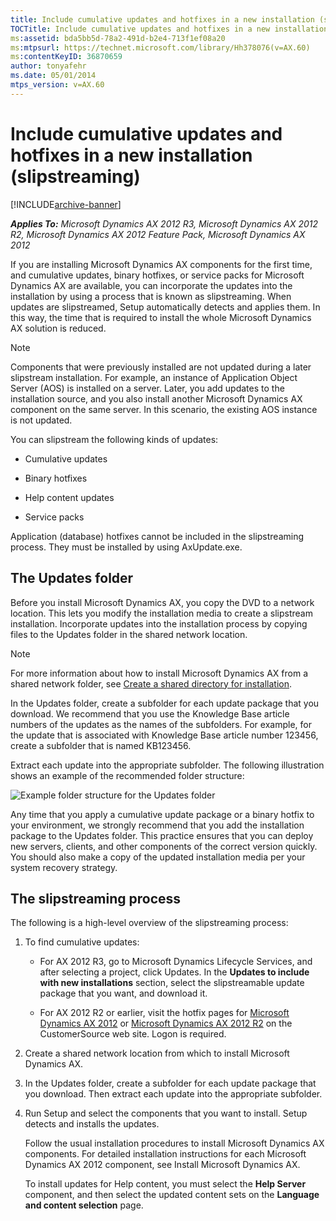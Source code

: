 ```yaml
---
title: Include cumulative updates and hotfixes in a new installation (slipstreaming)
TOCTitle: Include cumulative updates and hotfixes in a new installation (slipstreaming)
ms:assetid: bda5bb5d-78a2-491d-b2e4-713f1ef08a20
ms:mtpsurl: https://technet.microsoft.com/library/Hh378076(v=AX.60)
ms:contentKeyID: 36870659
author: tonyafehr
ms.date: 05/01/2014
mtps_version: v=AX.60
---
```


# Include cumulative updates and hotfixes in a new installation (slipstreaming) 


[!INCLUDE[archive-banner](includes/archive-banner.md)]


_**Applies To:** Microsoft Dynamics AX 2012 R3, Microsoft Dynamics AX 2012 R2, Microsoft Dynamics AX 2012 Feature Pack, Microsoft Dynamics AX 2012_

If you are installing Microsoft Dynamics AX components for the first time, and cumulative updates, binary hotfixes, or service packs for Microsoft Dynamics AX are available, you can incorporate the updates into the installation by using a process that is known as slipstreaming. When updates are slipstreamed, Setup automatically detects and applies them. In this way, the time that is required to install the whole Microsoft Dynamics AX solution is reduced.


> [!NOTE]
> <P>Components that were previously installed are not updated during a later slipstream installation. For example, an instance of Application Object Server (AOS) is installed on a server. Later, you add updates to the installation source, and you also install another Microsoft Dynamics AX component on the same server. In this scenario, the existing AOS instance is not updated.</P>



You can slipstream the following kinds of updates:

  - Cumulative updates

  - Binary hotfixes

  - Help content updates

  - Service packs

Application (database) hotfixes cannot be included in the slipstreaming process. They must be installed by using AxUpdate.exe.

## The Updates folder

Before you install Microsoft Dynamics AX, you copy the DVD to a network location. This lets you modify the installation media to create a slipstream installation. Incorporate updates into the installation process by copying files to the Updates folder in the shared network location.


> [!NOTE]
> <P>For more information about how to install Microsoft Dynamics AX from a shared network folder, see <A href="create-a-shared-directory-for-installation.md">Create a shared directory for installation</A>.</P>



In the Updates folder, create a subfolder for each update package that you download. We recommend that you use the Knowledge Base article numbers of the updates as the names of the subfolders. For example, for the update that is associated with Knowledge Base article number 123456, create a subfolder that is named KB123456.

Extract each update into the appropriate subfolder. The following illustration shows an example of the recommended folder structure:

![Example folder structure for the Updates folder](images/Hh378076.UpdateFolderStructure(AX.60).png "Example folder structure for the Updates folder")

Any time that you apply a cumulative update package or a binary hotfix to your environment, we strongly recommend that you add the installation package to the Updates folder. This practice ensures that you can deploy new servers, clients, and other components of the correct version quickly. You should also make a copy of the updated installation media per your system recovery strategy.

## The slipstreaming process

The following is a high-level overview of the slipstreaming process:

1.  To find cumulative updates:
    
      - For AX 2012 R3, go to Microsoft Dynamics Lifecycle Services, and after selecting a project, click Updates. In the **Updates to include with new installations** section, select the slipstreamable update package that you want, and download it.
    
      - For AX 2012 R2 or earlier, visit the hotfix pages for [Microsoft Dynamics AX 2012](https://mbs.microsoft.com/customersource/downloads/hotfixes/ax2012hotfixes.htm) or [Microsoft Dynamics AX 2012 R2](https://mbs.microsoft.com/customersource/support/downloads/hotfixes/ax2012r2hotfixes.htm) on the CustomerSource web site. Logon is required.

2.  Create a shared network location from which to install Microsoft Dynamics AX.

3.  In the Updates folder, create a subfolder for each update package that you download. Then extract each update into the appropriate subfolder.

4.  Run Setup and select the components that you want to install. Setup detects and installs the updates.
    
    Follow the usual installation procedures to install Microsoft Dynamics AX components. For detailed installation instructions for each Microsoft Dynamics AX 2012 component, see Install Microsoft Dynamics AX.
    
    To install updates for Help content, you must select the **Help Server** component, and then select the updated content sets on the **Language and content selection** page.

  


